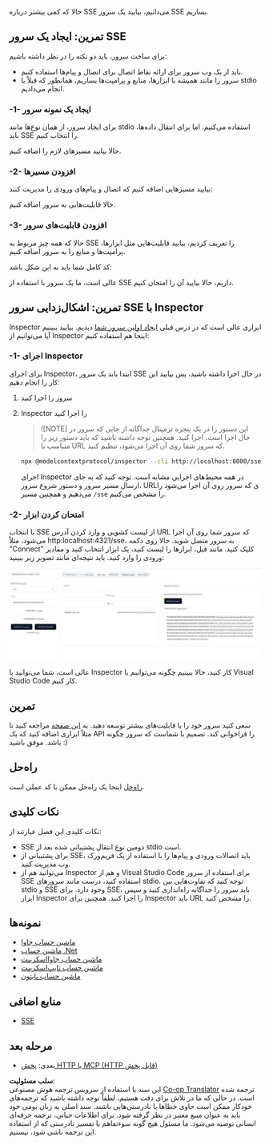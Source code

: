 <!--
CO_OP_TRANSLATOR_METADATA:
{
  "original_hash": "d90ca3d326c48fab2ac0ebd3a9876f59",
  "translation_date": "2025-07-13T19:49:23+00:00",
  "source_file": "03-GettingStarted/05-sse-server/README.md",
  "language_code": "fa"
}
-->
حالا که کمی بیشتر درباره SSE می‌دانیم، بیایید یک سرور SSE بسازیم.

## تمرین: ایجاد یک سرور SSE

برای ساخت سرور، باید دو نکته را در نظر داشته باشیم:

- باید از یک وب سرور برای ارائه نقاط اتصال برای اتصال و پیام‌ها استفاده کنیم.
- سرور را مانند همیشه با ابزارها، منابع و پرامپت‌ها بسازیم، همانطور که قبلاً با stdio انجام می‌دادیم.

### -1- ایجاد یک نمونه سرور

برای ایجاد سرور، از همان نوع‌ها مانند stdio استفاده می‌کنیم. اما برای انتقال داده‌ها، باید SSE را انتخاب کنیم.

حالا بیایید مسیرهای لازم را اضافه کنیم.

### -2- افزودن مسیرها

بیایید مسیرهایی اضافه کنیم که اتصال و پیام‌های ورودی را مدیریت کنند:

حالا قابلیت‌هایی به سرور اضافه کنیم.

### -3- افزودن قابلیت‌های سرور

حالا که همه چیز مربوط به SSE را تعریف کردیم، بیایید قابلیت‌هایی مثل ابزارها، پرامپت‌ها و منابع را به سرور اضافه کنیم.

کد کامل شما باید به این شکل باشد:

عالی است، ما یک سرور با استفاده از SSE داریم، حالا بیایید آن را امتحان کنیم.

## تمرین: اشکال‌زدایی سرور SSE با Inspector

Inspector ابزاری عالی است که در درس قبلی [ایجاد اولین سرور شما](/03-GettingStarted/01-first-server/README.md) دیدیم. بیایید ببینیم آیا می‌توانیم از Inspector اینجا هم استفاده کنیم:

### -1- اجرای Inspector

برای اجرای Inspector، ابتدا باید یک سرور SSE در حال اجرا داشته باشید، پس بیایید این کار را انجام دهیم:

1. سرور را اجرا کنید

1. Inspector را اجرا کنید

    > ![NOTE]
    > این دستور را در یک پنجره ترمینال جداگانه از جایی که سرور در حال اجرا است، اجرا کنید. همچنین توجه داشته باشید که باید دستور زیر را متناسب با URL که سرور شما روی آن اجرا می‌شود، تنظیم کنید.

    ```sh
    npx @modelcontextprotocol/inspector --cli http://localhost:8000/sse --method tools/list
    ```

    اجرای Inspector در همه محیط‌های اجرایی مشابه است. توجه کنید که به جای ارسال مسیر سرور و دستور شروع سرور، URLی که سرور روی آن اجرا می‌شود را می‌دهیم و همچنین مسیر `/sse` را مشخص می‌کنیم.

### -2- امتحان کردن ابزار

با انتخاب SSE از لیست کشویی و وارد کردن آدرس URL که سرور شما روی آن اجرا می‌شود، مثلاً http:localhost:4321/sse، به سرور متصل شوید. حالا روی دکمه "Connect" کلیک کنید. مانند قبل، ابزارها را لیست کنید، یک ابزار انتخاب کنید و مقادیر ورودی را وارد کنید. باید نتیجه‌ای مانند تصویر زیر ببینید:

![سرور SSE در حال اجرا در Inspector](../../../../translated_images/sse-inspector.d86628cc597b8fae807a31d3d6837842f5f9ee1bcc6101013fa0c709c96029ad.fa.png)

عالی است، شما می‌توانید با Inspector کار کنید، حالا ببینیم چگونه می‌توانیم با Visual Studio Code کار کنیم.

## تمرین

سعی کنید سرور خود را با قابلیت‌های بیشتر توسعه دهید. به [این صفحه](https://api.chucknorris.io/) مراجعه کنید تا مثلاً ابزاری اضافه کنید که یک API را فراخوانی کند. تصمیم با شماست که سرور چگونه باشد. موفق باشید :)

## راه‌حل

[راه‌حل](./solution/README.md) اینجا یک راه‌حل ممکن با کد عملی است.

## نکات کلیدی

نکات کلیدی این فصل عبارتند از:

- SSE دومین نوع انتقال پشتیبانی شده بعد از stdio است.
- برای پشتیبانی از SSE، باید اتصالات ورودی و پیام‌ها را با استفاده از یک فریم‌ورک وب مدیریت کنید.
- می‌توانید هم از Inspector و هم از Visual Studio Code برای استفاده از سرور SSE استفاده کنید، درست مانند سرورهای stdio. توجه کنید که تفاوت‌هایی بین stdio و SSE وجود دارد. برای SSE، باید سرور را جداگانه راه‌اندازی کنید و سپس ابزار Inspector را اجرا کنید. همچنین برای Inspector باید URL را مشخص کنید.

## نمونه‌ها

- [ماشین حساب جاوا](../samples/java/calculator/README.md)
- [ماشین حساب .Net](../../../../03-GettingStarted/samples/csharp)
- [ماشین حساب جاوااسکریپت](../samples/javascript/README.md)
- [ماشین حساب تایپ‌اسکریپت](../samples/typescript/README.md)
- [ماشین حساب پایتون](../../../../03-GettingStarted/samples/python)

## منابع اضافی

- [SSE](https://developer.mozilla.org/en-US/docs/Web/API/Server-sent_events)

## مرحله بعد

- بعدی: [پخش HTTP با MCP (HTTP قابل پخش)](../06-http-streaming/README.md)

**سلب مسئولیت**:  
این سند با استفاده از سرویس ترجمه هوش مصنوعی [Co-op Translator](https://github.com/Azure/co-op-translator) ترجمه شده است. در حالی که ما در تلاش برای دقت هستیم، لطفاً توجه داشته باشید که ترجمه‌های خودکار ممکن است حاوی خطاها یا نادرستی‌هایی باشند. سند اصلی به زبان بومی خود باید به عنوان منبع معتبر در نظر گرفته شود. برای اطلاعات حیاتی، ترجمه حرفه‌ای انسانی توصیه می‌شود. ما مسئول هیچ گونه سوءتفاهم یا تفسیر نادرستی که از استفاده این ترجمه ناشی شود، نیستیم.